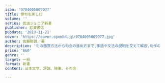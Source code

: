 ```yaml
---
isbn: '9784005009077'
title: 俳句を楽しむ
volume: ''
series: 岩波ジュニア新書
publisher: 岩波書店
pubdate: '2019-11-21'
cover: 'https://cover.openbd.jp/9784005009077.jpg'
author: 佐藤郁良／著
description: '句の鑑賞方法から句会の進め方まで,季語や文法の説明を交えて解説.句作の楽しさ・味わい方を伝える.'
price: '860'
genre: ''
target: 一般
format: 新書
content: 日本文学、評論、随筆、その他

---
```

